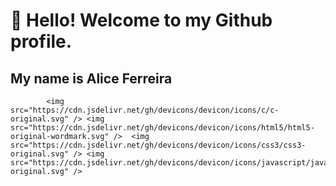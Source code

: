 # 👋 Hello! Welcome to my Github profile.
## My name is Alice Ferreira 

           
            <img src="https://cdn.jsdelivr.net/gh/devicons/devicon/icons/c/c-original.svg" /> <img src="https://cdn.jsdelivr.net/gh/devicons/devicon/icons/html5/html5-original-wordmark.svg" />  <img src="https://cdn.jsdelivr.net/gh/devicons/devicon/icons/css3/css3-original.svg" /> <img src="https://cdn.jsdelivr.net/gh/devicons/devicon/icons/javascript/javascript-original.svg" />
          
          
          
